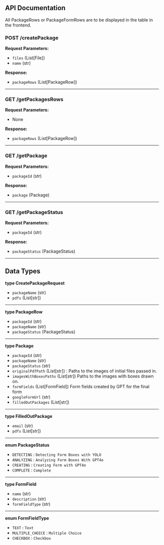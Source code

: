 ## API Documentation

All PackageRows or PackageFormRows are to be displayed in the table in the frontend.

### POST /createPackage
**Request Parameters:**
- `files` (List[File])
- `name` (str)

**Response:**
- `packageRows` (List[PackageRow])

---------------------------------------------------------------------------------------------

### GET /getPackagesRows
**Request Parameters:**
- None

**Response:**
- `packageRows` (List[PackageRow])

---------------------------------------------------------------------------------------------

### GET /getPackage
**Request Parameters:**
- `packageId` (str)

**Response:**
- `package` (Package)

---------------------------------------------------------------------------------------------

### GET /getPackageStatus
**Request Parameters:**
- `packageId` (str)

**Response:**
- `packageStatus` (PackageStatus)








---------------------------------------------------------------------------------------------

## Data Types

**type CreatePackageRequest**
- `packageName` (str)
- `pdfs` (List[str])

---------------------------------------------------------------------------------------------

**type PackageRow**
- `packageId` (str)
- `packageName` (str)
- `packageStatus` (PackageStatus)

---------------------------------------------------------------------------------------------

**type Package**
- `packageId` (str)
- `packageName` (str)
- `packageStatus` (str)
- `originalPdfPath` (List[str]) :               Paths to the images of initial files passed in.
- `imagesWithBoxesPaths` (List[str])         Paths to the images with boxes drawn on.
- `formFields` (List[FormField])        Form fields created by GPT for the final form
- `googleFormUrl` (str)
- `filledOutPackages` (List[str])

---------------------------------------------------------------------------------------------

**type FilledOutPackage**
- `email` (str)
- `pdfs` (List[str])

---------------------------------------------------------------------------------------------

**enum PackageStatus**
- `DETECTING` : `Detecting Form Boxes with YOLO`
- `ANALYZING` : `Analyzing Form Boxes With GPT4o`
- `CREATING` : `Creating Form with GPT4o`
- `COMPLETE` : `Complete`

---------------------------------------------------------------------------------------------

**type FormField**
- `name` (str)
- `description` (str)
- `formFieldType` (str)

---------------------------------------------------------------------------------------------

**enum FormFieldType**
- `TEXT` : `Text`
- `MULTIPLE_CHOICE` : `Multiple Choice`
- `CHECKBOX` : `Checkbox`
